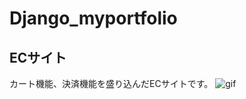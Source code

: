 # Django_myportfolio

## ECサイト
カート機能、決済機能を盛り込んだECサイトです。
![gif](https://user-images.githubusercontent.com/20613753/90307671-6c25a300-df13-11ea-8373-62c842f2389f.gif)
